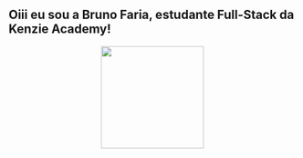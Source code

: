## Oiii eu sou a Bruno Faria, estudante Full-Stack da Kenzie Academy!
<div align="center">
  <a href="https://github.com/rafaballerini">
  <img height="180em" src="https://github-readme-stats.vercel.app/api?username=BrunoFaria93&show_icons=true&theme=dracula&include_all_commits=true&count_private=true"/>
</div>
